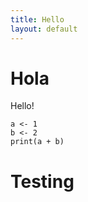 ```yaml
---
title: Hello
layout: default
---
```


# Hola
Hello!

```{r}
a <- 1
b <- 2
print(a + b)
```

# Testing 

